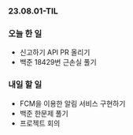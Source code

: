 ### 23.08.01-TIL
### 오늘 한 일
- 신고하기 API PR 올리기 
- 백준 18429번 근손실 풀기

### 내일 할 일
- FCM을 이용한 알림 서비스 구현하기
- 백준 한문제 풀기
- 프로젝트 회의
